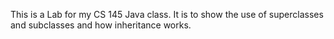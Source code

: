 This is a Lab for my CS 145 Java class.
It is to show the use of superclasses and subclasses and how inheritance works.
